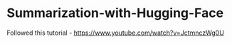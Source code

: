 # Summarization-with-Hugging-Face

Followed this tutorial - https://www.youtube.com/watch?v=JctmnczWg0U
